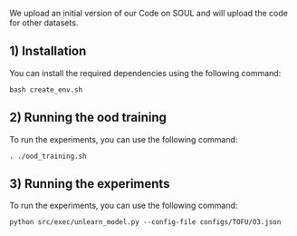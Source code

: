 We upload an initial version of our Code on SOUL and will upload the code for other datasets. 

## 1) Installation
You can install the required dependencies using the following command:
```
bash create_env.sh
```

## 2) Running the ood training
To run the experiments, you can use the following command:
```
. ./ood_training.sh
```

## 3) Running the experiments
To run the experiments, you can use the following command:
```
python src/exec/unlearn_model.py --config-file configs/TOFU/O3.json 
```

